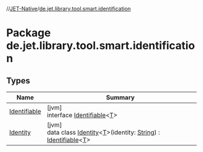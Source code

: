 //[JET-Native](../../index.md)/[de.jet.library.tool.smart.identification](index.md)

# Package de.jet.library.tool.smart.identification

## Types

| Name | Summary |
|---|---|
| [Identifiable](-identifiable/index.md) | [jvm]<br>interface [Identifiable](-identifiable/index.md)&lt;[T](-identifiable/index.md)&gt; |
| [Identity](-identity/index.md) | [jvm]<br>data class [Identity](-identity/index.md)&lt;[T](-identity/index.md)&gt;(identity: [String](https://kotlinlang.org/api/latest/jvm/stdlib/kotlin/-string/index.html)) : [Identifiable](-identifiable/index.md)&lt;[T](-identity/index.md)&gt; |
